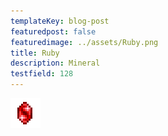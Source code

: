 ```yaml
---
templateKey: blog-post
featuredpost: false
featuredimage: ../assets/Ruby.png
title: Ruby
description: Mineral
testfield: 128
---
```

![Ruby](../assets/Ruby.png)